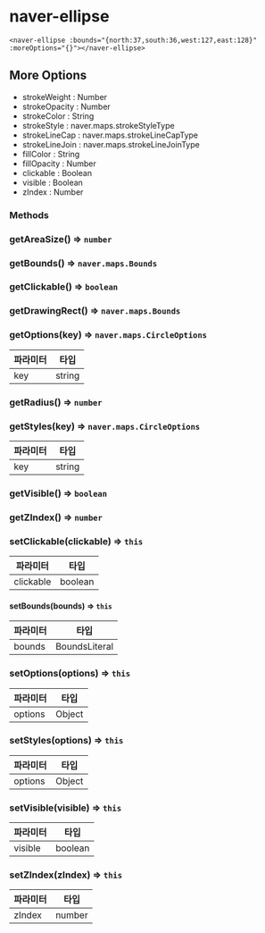 # naver-ellipse
```vue
<naver-ellipse :bounds="{north:37,south:36,west:127,east:128}" :moreOptions="{}"></naver-ellipse>
```
## More Options
* strokeWeight : Number
* strokeOpacity : Number
* strokeColor : String
* strokeStyle : naver.maps.strokeStyleType
* strokeLineCap : naver.maps.strokeLineCapType
* strokeLineJoin : naver.maps.strokeLineJoinType
* fillColor : String
* fillOpacity : Number
* clickable : Boolean
* visible : Boolean
* zIndex : Number
### Methods
### getAreaSize() ⇒ <code>number</code>
### getBounds() ⇒ <code>naver.maps.Bounds</code>
### getClickable() ⇒ <code>boolean</code>
### getDrawingRect() ⇒ <code>naver.maps.Bounds</code>
### getOptions(key) ⇒ <code>naver.maps.CircleOptions</code>
| 파라미터 | 타입 |
| --- | --- |
| key | string |  
### getRadius() ⇒ <code>number</code>
### getStyles(key) ⇒ <code>naver.maps.CircleOptions</code>
| 파라미터 | 타입 |
| --- | --- |
| key | string | 
### getVisible() ⇒ <code>boolean</code>
### getZIndex() ⇒ <code>number</code>
### setClickable(clickable) ⇒ <code>this</code>

| 파라미터 | 타입 |
| --- | --- |
| clickable | boolean | 
#### setBounds(bounds)  => <code>this</code>
| 파라미터 | 타입 |
| --- | --- |
| bounds | BoundsLiteral | 
### setOptions(options) ⇒ <code>this</code>

| 파라미터 | 타입 |
| --- | --- |
| options | Object |
### setStyles(options) ⇒ <code>this</code>

| 파라미터 | 타입 |
| --- | --- |
| options | Object | 
### setVisible(visible) ⇒ <code>this</code>

| 파라미터 | 타입 |
| --- | --- |
| visible | boolean |
### setZIndex(zIndex) ⇒ <code>this</code>

| 파라미터 | 타입 |
| --- | --- |
| zIndex | number | 

